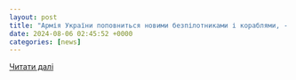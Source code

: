 ```yaml
---
layout: post
title: "Армія України поповниться новими безпілотниками і кораблями, - ISW"
date: 2024-08-06 02:45:52 +0000
categories: [news]
---
```


[Читати далі](https://www.ukr.net/news/details/russianaggression/106053672.html)

